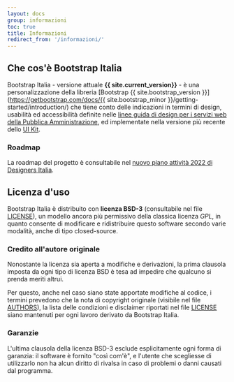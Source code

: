 ```yaml
---
layout: docs
group: informazioni
toc: true
title: Informazioni
redirect_from: '/informazioni/'
---
```


## Che cos'è Bootstrap Italia

Bootstrap Italia - versione attuale **{{ site.current_version}}** - è una personalizzazione della libreria [Bootstrap {{ site.bootstrap_version }}](https://getbootstrap.com/docs/{{ site.bootstrap_minor }}/getting-started/introduction/) che tiene conto delle indicazioni in termini di design, usabilità ed accessibilità definite nelle [linee guida di design per i servizi web della Pubblica Amministrazione](https://docs.italia.it/italia/designers-italia/design-linee-guida-docs/), ed implementate nella versione più recente dello [UI Kit](https://github.com/italia/design-ui-kit).

### Roadmap

La roadmap del progetto è consultabile nel [nuovo piano attività 2022 di Designers Italia](https://designers.italia.it/piano-attivita/).

## Licenza d'uso

Bootstrap Italia è distribuito con **licenza BSD-3** (consultabile nel file [LICENSE](https://github.com/italia/bootstrap-italia/blob/master/LICENSE)), un modello ancora più permissivo della classica licenza _GPL_, in quanto consente di modificare e ridistribuire questo software secondo varie modalità, anche di tipo closed-source.

### Credito all'autore originale

Nonostante la licenza sia aperta a modifiche e derivazioni, la prima clausola imposta da ogni tipo di licenza BSD è tesa ad impedire che qualcuno si prenda meriti altrui.

Per questo, anche nel caso siano state apportate modifiche al codice, i termini prevedono che la nota di copyright originale (visibile nel file [AUTHORS](https://github.com/italia/bootstrap-italia/blob/master/AUTHORS)), la lista delle condizioni e disclaimer riportati nel file [LICENSE](https://github.com/italia/bootstrap-italia/blob/master/LICENSE) siano mantenuti per ogni lavoro derivato da Bootstrap Italia.

### Garanzie

L'ultima clausola della licenza BSD-3 esclude esplicitamente ogni forma di garanzia: il software è fornito "così com'è", e l'utente che scegliesse di utilizzarlo non ha alcun diritto di rivalsa in caso di problemi o danni causati dal programma.
